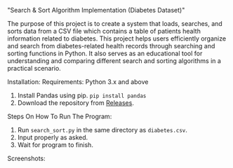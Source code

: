 "Search & Sort Algorithm Implementation (Diabetes Dataset)"

  The purpose of this project is to create a system that loads, searches, and sorts data from a CSV file which contains a table of patients health information related to diabetes. This project helps users efficiently organize and search from diabetes-related health records through searching and sorting functions in Python. It also serves as an educational tool for understanding and comparing different search and sorting algorithms in a practical scenario.

Installation:
Requirements: Python 3.x and above
1. Install Pandas using pip.
```pip install pandas```
2. Download the repository from [Releases](https://github.com/conname/search-sort-diabetes/releases/latest).

Steps On How To Run The Program:
1. Run `search_sort.py` in the same directory as `diabetes.csv`.
2. Input properly as asked.
3. Wait for program to finish.

Screenshots:
